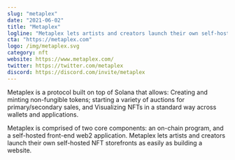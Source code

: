```yaml
---
slug: "metaplex"
date: "2021-06-02"
title: "Metaplex"
logline: "Metaplex lets artists and creators launch their own self-hosted NFT storefronts as easily as building a website. Ultra-fast NFTs with insanely low minting fees."
cta: "https://metaplex.com"
logo: /img/metaplex.svg
category: nft
website: https://www.metaplex.com/
twitter: https://twitter.com/metaplex
discord: https://discord.com/invite/metaplex
---
```


Metaplex is a protocol built on top of Solana that allows: Creating and minting non-fungible tokens; starting a variety of auctions for primary/secondary sales, and Visualizing NFTs in a standard way across wallets and applications.

Metaplex is comprised of two core components: an on-chain program, and a self-hosted front-end web2 application. Metaplex lets artists and creators launch their own self-hosted NFT storefronts as easily as building a website.
